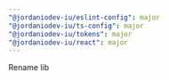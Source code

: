 ```yaml
---
"@jordaniodev-iu/eslint-config": major
"@jordaniodev-iu/ts-config": major
"@jordaniodev-iu/tokens": major
"@jordaniodev-iu/react": major
---
```


Rename lib
